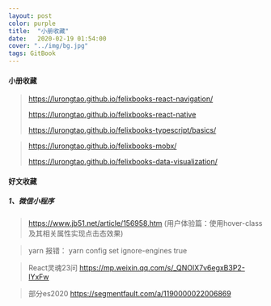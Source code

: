 ```yaml
---
layout: post
color: purple
title:  "小册收藏"
date:   2020-02-19 01:54:00
cover: "../img/bg.jpg"
tags: GitBook
---
```


#### 小册收藏

> https://lurongtao.github.io/felixbooks-react-navigation/
> 
> https://lurongtao.github.io/felixbooks-react-native
> 
> https://lurongtao.github.io/felixbooks-typescript/basics/


> https://lurongtao.github.io/felixbooks-mobx/
> 
> https://lurongtao.github.io/felixbooks-data-visualization/

#### 好文收藏

##### 1、微信小程序
> https://www.jb51.net/article/156958.htm (用户体验篇：使用hover-class及其相关属性实现点击态效果)

> yarn 报错：  yarn config set ignore-engines true

> React灵魂23问 https://mp.weixin.qq.com/s/_QNOlX7v6egxB3P2-lYxFw

> 部分es2020 https://segmentfault.com/a/1190000022006869
